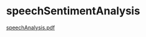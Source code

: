 # speechSentimentAnalysis
[speechAnalysis.pdf](https://github.com/user-attachments/files/20968104/speechAnalysis.pdf)
